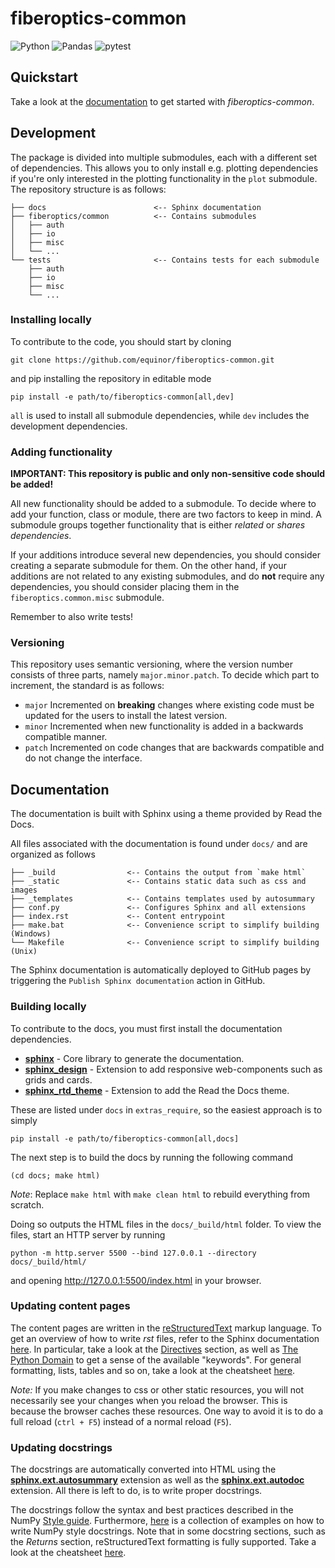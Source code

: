 # fiberoptics-common

![Python](https://img.shields.io/badge/python-%23239120.svg?style=for-the-badge&logo=python&logoColor=white)
![Pandas](https://img.shields.io/badge/pandas-%23239120.svg?style=for-the-badge&logo=pandas&logoColor=white)
![pytest](https://img.shields.io/badge/pytest-%23239120.svg?style=for-the-badge&logo=pytest&logoColor=white)

## Quickstart

Take a look at the [documentation](https://equinor.github.io/fiberoptics-common/) to get started with *fiberoptics-common*.

## Development

The package is divided into multiple submodules, each with a different set of dependencies.
This allows you to only install e.g. plotting dependencies if you're only interested in the plotting functionality in the `plot` submodule. The repository structure is as follows:

```
├── docs                        <-- Sphinx documentation
├── fiberoptics/common          <-- Contains submodules
│   ├── auth
│   ├── io
│   ├── misc
│   └── ...
└── tests                       <-- Contains tests for each submodule
    ├── auth
    ├── io
    ├── misc
    └── ...
```

### Installing locally

To contribute to the code, you should start by cloning
```
git clone https://github.com/equinor/fiberoptics-common.git
```
and pip installing the repository in editable mode
```
pip install -e path/to/fiberoptics-common[all,dev]
```
`all` is used to install all submodule dependencies, while `dev` includes the development dependencies.

### Adding functionality

**IMPORTANT: This repository is public and only non-sensitive code should be added!**

All new functionality should be added to a submodule. To decide where to add your function, class or module, there are two factors to keep in mind. A submodule groups together functionality that is either *related* or *shares dependencies*. 

If your additions introduce several new dependencies, you should consider creating a separate submodule for them. On the other hand, if your additions are not related to any existing submodules, and do **not** require any dependencies, you should consider placing them in the `fiberoptics.common.misc` submodule.

Remember to also write tests!

### Versioning

This repository uses semantic versioning, where the version number consists of three parts, namely `major.minor.patch`. To decide which part to increment, the standard is as follows:
- `major` Incremented on **breaking** changes where existing code must be updated for the users to install the latest version.
- `minor` Incremented when new functionality is added in a backwards compatible manner.
- `patch` Incremented on code changes that are backwards compatible and do not change the interface.

## Documentation

The documentation is built with Sphinx using a theme provided by Read the Docs.

All files associated with the documentation is found under `docs/` and are organized as follows

```
├── _build                <-- Contains the output from `make html`
├── _static               <-- Contains static data such as css and images
├── _templates            <-- Contains templates used by autosummary
├── conf.py               <-- Configures Sphinx and all extensions
├── index.rst             <-- Content entrypoint
├── make.bat              <-- Convenience script to simplify building (Windows)
└── Makefile              <-- Convenience script to simplify building (Unix)
```

The Sphinx documentation is automatically deployed to GitHub pages by triggering the `Publish Sphinx documentation` action in GitHub.

### Building locally

To contribute to the docs, you must first install the documentation dependencies.
- [**sphinx**](https://www.sphinx-doc.org/en/master/) - Core library to generate the documentation.
- [**sphinx_design**](https://sphinx-design.readthedocs.io/en/latest/) - Extension to add responsive web-components such as grids and cards.
- [**sphinx_rtd_theme**](https://sphinx-rtd-theme.readthedocs.io/en/stable/index.html) - Extension to add the Read the Docs theme.

These are listed under `docs` in `extras_require`, so the easiest approach is to simply
```
pip install -e path/to/fiberoptics-common[all,docs]
```

The next step is to build the docs by running the following command
```
(cd docs; make html)
```
*Note*: Replace `make html` with `make clean html` to rebuild everything from scratch.

Doing so outputs the HTML files in the `docs/_build/html` folder. To view the files, start an HTTP server by running
```
python -m http.server 5500 --bind 127.0.0.1 --directory docs/_build/html/
```
and opening http://127.0.0.1:5500/index.html in your browser.

### Updating content pages

The content pages are written in the [reStructuredText](https://docutils.sourceforge.io/rst.html) markup language. To get an overview of how to write *rst* files, refer to the Sphinx documentation [here](https://www.sphinx-doc.org/en/master/usage/restructuredtext/index.html). In particular, take a look at the [Directives](https://www.sphinx-doc.org/en/master/usage/restructuredtext/directives.html) section, as well as [The Python Domain](https://www.sphinx-doc.org/en/master/usage/restructuredtext/domains.html#the-python-domain) to get a sense of the available "keywords".
For general formatting, lists, tables and so on, take a look at the cheatsheet [here](https://docs.generic-mapping-tools.org/6.2/rst-cheatsheet.html).

*Note:* If you make changes to css or other static resources, you will not necessarily see your changes when you reload the browser. This is because the browser caches these resources. One way to avoid it is to do a full reload (`ctrl + F5`) instead of a normal reload (`F5`).


### Updating docstrings

The docstrings are automatically converted into HTML using the [**sphinx.ext.autosummary**](https://www.sphinx-doc.org/en/master/usage/extensions/autosummary.html) extension as well as the [**sphinx.ext.autodoc**](https://www.sphinx-doc.org/en/master/usage/extensions/autodoc.html) extension. All there is left to do, is to write proper docstrings.

The docstrings follow the syntax and best practices described in the NumPy [Style guide](https://numpydoc.readthedocs.io/en/latest/format.html). Furthermore, [here](https://sphinxcontrib-napoleon.readthedocs.io/en/latest/example_numpy.html) is a collection of examples on how to write NumPy style docstrings. Note that in some docstring sections, such as the *Returns* section, reStructuredText formatting is fully supported. Take a look at the cheatsheet [here](https://docs.generic-mapping-tools.org/6.2/rst-cheatsheet.html).
